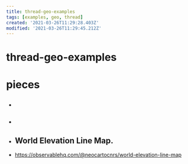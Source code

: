 ```yaml
---
title: thread-geo-examples
tags: [examples, geo, thread]
created: '2021-03-26T11:29:28.403Z'
modified: '2021-03-26T11:29:45.212Z'
---
```


# thread-geo-examples

# pieces

- ## 

- ## 

- ## World Elevation Line Map.
- https://observablehq.com/@neocartocnrs/world-elevation-line-map
